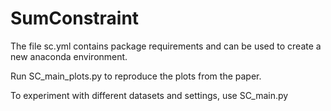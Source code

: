 # SumConstraint

The file sc.yml contains package requirements and can be used to create a new anaconda environment.

Run SC_main_plots.py to reproduce the plots from the paper.

To experiment with different datasets and settings, use SC_main.py

